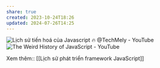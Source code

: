 ```yaml
---
share: true
created: 2023-10-24T18:26
updated: 2024-07-26T14:25
---
```

![Lịch sử tiến hoá của Javascript 🔥 @TechMely - YouTube](https://youtu.be/Q-oYIbbJSrI)
![The Weird History of JavaScript - YouTube](https://youtu.be/Sh6lK57Cuk4)

Xem thêm:: [[Lịch sử phát triển framework JavaScript]]
